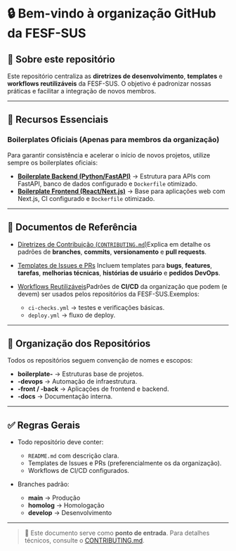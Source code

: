 # 🔒 Bem-vindo à organização GitHub da FESF-SUS

## 📌 Sobre este repositório

Este repositório centraliza as **diretrizes de desenvolvimento**, **templates** e **workflows reutilizáveis** da FESF-SUS.
O objetivo é padronizar nossas práticas e facilitar a integração de novos membros.

---

## 🚀 Recursos Essenciais

### Boilerplates Oficiais (Apenas para membros da organização)

Para garantir consistência e acelerar o início de novos projetos, utilize sempre os boilerplates oficiais:

- **[Boilerplate Backend (Python/FastAPI)](https://github.com/fesflabs/boilerplate_back)** → Estrutura para APIs com FastAPI, banco de dados configurado e `Dockerfile` otimizado.
- **[Boilerplate Frontend (React/Next.js)](https://github.com/fesflabs/boilerplate_front)** → Base para aplicações web com Next.js, CI configurado e `Dockerfile` otimizado.

---

## 📖 Documentos de Referência

- [Diretrizes de Contribuição (`CONTRIBUTING.md`)](./CONTRIBUTING.md)Explica em detalhe os padrões de **branches**, **commits**, **versionamento** e **pull requests**.
- [Templates de Issues e PRs](.github/ISSUE_TEMPLATE) Incluem templates para **bugs**, **features**, **tarefas**, **melhorias técnicas**, **histórias de usuário** e **pedidos DevOps**.
- [Workflows Reutilizáveis](.github/workflows)Padrões de **CI/CD** da organização que podem (e devem) ser usados pelos repositórios da FESF-SUS.Exemplos:

  - `ci-checks.yml` → testes e verificações básicas.
  - `deploy.yml` → fluxo de deploy.

---

## 📂 Organização dos Repositórios

Todos os repositórios seguem convenção de nomes e escopos:

- **boilerplate-** → Estruturas base de projetos.
- **-devops** → Automação de infraestrutura.
- **-front / -back** → Aplicações de frontend e backend.
- **-docs** → Documentação interna.

---

## ✅ Regras Gerais

- Todo repositório deve conter:

  - `README.md` com descrição clara.
  - Templates de Issues e PRs (preferencialmente os da organização).
  - Workflows de CI/CD configurados.
- Branches padrão:

  - **main** → Produção
  - **homolog** → Homologação
  - **develop** → Desenvolvimento

---

> 📌 Este documento serve como **ponto de entrada**.
> Para detalhes técnicos, consulte o [CONTRIBUTING.md](./CONTRIBUTING.md).
